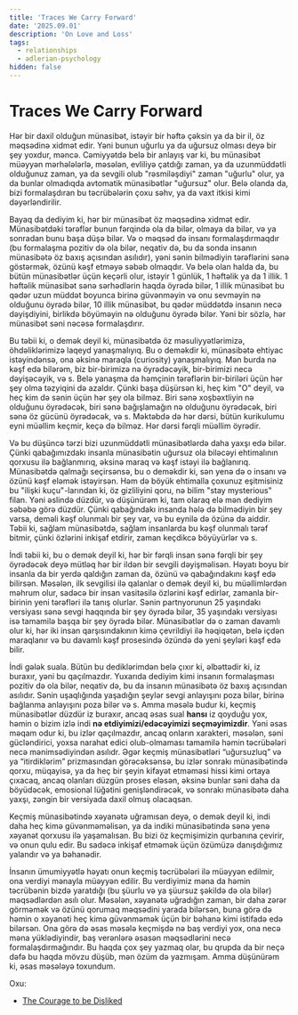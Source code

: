 ```yaml
---
title: 'Traces We Carry Forward'
date: '2025.09.01'
description: 'On Love and Loss'
tags:
  - relationships
  - adlerian-psychology
hidden: false
---
```

# Traces We Carry Forward

Hər bir daxil olduğun münasibət, istəyir bir həftə çəksin ya da bir il, öz məqsədinə xidmət edir. Yəni bunun uğurlu ya da uğursuz olması deyə bir şey yoxdur, məncə. Cəmiyyətdə belə bir anlayış var ki, bu münasibət müəyyən mərhələlərlə, məsələn, evliliyə çatdığı zaman, ya da uzunmüddətli olduğunuz zaman, ya da sevgili olub "rəsmi­ləşdiyi" zaman "uğurlu" olur, ya da bunlar olmadıqda avtomatik münasibətlər "uğursuz" olur. Belə olanda da, bizi formalaşdıran bu təcrübələrin çoxu səhv, ya da vaxt itkisi kimi dəyərləndirilir.

Bayaq da dediyim ki, hər bir münasibət öz məqsədinə xidmət edir. Münasibətdəki tərəflər bunun fərqində ola da bilər, olmaya da bilər, və ya sonradan bunu başa düşə bilər. Və o məqsəd də insanı formalaşdırmaqdır (bu formalaşma pozitiv də ola bilər, neqativ də, bu da sonda insanın münasibətə öz baxış açısından asılıdır), yəni sənin bilmədiyin tərəflərini sənə göstərmək, özünü kəşf etməyə səbəb olmaqdır. Və belə olan halda da, bu bütün münasibətlər üçün keçərli olur, istəyir 1 günlük, 1 həftəlik ya da 1 illik. 1 həftəlik münasibət sənə sərhədlərin haqda öyrədə bilər, 1 illik münasibət bu qədər uzun müddət boyunca birinə güvənməyin və onu sevməyin nə olduğunu öyrədə bilər, 10 illik münasibət, bu qədər müddətdə insanın necə dəyişdiyini, birlikdə böyüməyin nə olduğunu öyrədə bilər. Yəni bir sözlə, hər münasibət səni nəcə­sə formalaşdırır.

Bu təbii ki, o demək deyil ki, münasibətdə öz məsuliyyətlərimizə, öhdəliklərimizə laqeyd yanaşmalıyıq. Bu o deməkdir ki, münasibətə ehtiyac istəyindənsə, ona əksinə maraqla (curiosity) yanaşmalıyıq. Mən burda nə kəşf edə bilərəm, biz bir-birimizə nə öyrədəcəyik, bir-birimizi necə dəyişəcəyik, və s. Belə yanaşma da həmçinin tərəflərin bir-biriləri üçün hər şey olma təzyiqini də azaldır. Çünki başa düşürsən ki, heç kim "O" deyil, və heç kim də sənin üçün hər şey ola bilməz. Biri sənə xoşbəxtliyin nə olduğunu öyrədəcək, biri sənə bağışlamağın nə olduğunu öyrədəcək, biri sənə öz gücünü öyrədəcək, və s. Məktəbdə də hər dərsi, bütün kurikulumu eyni müəllim keçmir, keçə də bilməz. Hər dərsi fərqli müəllim öyrədir.

Və bu düşüncə tərzi bizi uzunmüddətli münasibətlərdə daha yaxşı edə bilər. Çünki qabağımızdakı insanla münasibətin uğursuz ola biləcəyi ehtimalının qorxusu ilə bağlanmırıq, əksinə maraq və kəşf istəyi ilə bağlanırıq. Münasibətdə qalmağı seçirsənsə, bu o deməkdir ki, sən yenə də o insanı və özünü kəşf eləmək istəyirsən. Həm də böyük ehtimalla çoxunuz eşitmisiniz bu "ilişki kuçu"-larından ki, öz gizliliyini qoru, nə bilim "stay mysterious" filan. Yəni əslində düzdür, və düşünürəm ki, tam olaraq elə mən dediyim səbəbə görə düzdür. Çünki qabağındakı insanda hələ də bilmədiyin bir şey varsa, deməli kəşf olunmalı bir şey var, və bu eynilə də özünə də aiddir. Təbii ki, sağlam münasibətdə, sağlam insanlarda bu kəşf olunmalı tərəf bitmir, çünki özlərini inkişaf etdirir, zaman keçdikcə böyüyürlər və s.

İndi təbii ki, bu o demək deyil ki, hər bir fərqli insan sənə fərqli bir şey öyrədəcək deyə mütləq hər bir ildən bir sevgili dəyişməlisən. Həyatı boyu bir insanla da bir yerdə qaldığın zaman da, özünü və qabağındakı­nı kəşf edə bilirsən. Məsələn, ilk sevgilisi ilə qalanlar o demək deyil ki, bu müəllimlərdən məhrum olur, sadəcə bir insan vasitəsilə özlərini kəşf edirlər, zamanla bir-birinin yeni tərəfləri ilə tanış olurlar. Sənin partnyorunun 25 yaşındakı versiyası sənə sevgi haqqında bir şey öyrədə bilər, 35 yaşındakı versiyası isə tamamilə başqa bir şey öyrədə bilər. Münasibətlər də o zaman davamlı olur ki, hər iki insan qarşısındakının kimə çevrildiyi ilə həqiqətən, belə içdən maraqlanır və bu davamlı kəşf prosesində özündə də yeni şeyləri kəşf edə bilir.

İndi gələk suala. Bütün bu dediklərimdən belə çıxır ki, əlbəttədir ki, iz buraxır, yəni bu qaçılmazdır. Yuxarıda dediyim kimi insanın formalaşması pozitiv də ola bilər, neqativ də, bu da insanın münasibətə öz baxış açısından asılıdır. Sənin uşaqlığında yaşadığın şeylər sevgi anlayışını poza bilər, birinə bağlanma anlayışını poza bilər və s. Amma məsələ budur ki, keçmiş münasibətlər düzdür iz buraxır, ancaq əsas sual **hansı** iz qoyduğu yox, həmin o bizim izlə indi **nə etdiyimizi/edəcəyimizi seçməyimizdir**.  Yəni əsas məqam odur ki, bu izlər qaçılmazdır, ancaq onların xarakteri, məsələn, səni gücləndirici, yoxsa narahat edici olub-olmaması tamamilə həmin təcrübələri necə mənimsədiyindən asılıdr. Əgər keçmiş münasibətləri “uğursuzluq” və ya “itirdiklərim” prizmasından görəcəksənsə, bu izlər sonrakı münasibətində qorxu, müqayisə, ya da heç bir şeyin kifayət etməməsi hissi kimi ortaya çıxacaq, ancaq olanları düzgün proses eləsən, əksinə bunlar səni daha da böyüdəcək, emosional lüğətini genişləndirəcək, və sonrakı münasibətə daha yaxşı, zəngin bir versiyada daxil olmuş olacaqsan. 

Keçmiş münasibətində xəyanətə uğramısan deyə, o demək deyil ki, indi daha heç kimə güvənməməlisən, ya da indiki münasibətində sənə yenə xəyanət qorxusu ilə yaşamalısan. Bu bizi öz keçmişimizin qurbanına çevirir, və onun qulu edir. Bu sadəcə inkişaf etməmək üçün özümüzə danışdığımız yalandır və ya bəhanədir.  

İnsanın ümumiyyətlə həyatı onun keçmiş təcrübələri ilə müəyyən edilmir, ona verdiyi mənayla müəyyən edilir. Bu verdiyimiz məna da həmin təcrübənin bizdə yaratdığı (bu şüurlu və ya şüursuz şəkildə də ola bilər) məqsədlərdən asılı olur. Məsələn, xəyanətə uğradığın zaman, bir daha zərər görməmək və özünü qorumaq məqsədini yarada bilərsən, buna görə də həmin o xəyanəti heç kimə güvənməmək üçün bir bəhanə kimi istifadə edə bilərsən. Ona görə də əsas məsələ keçmişdə nə baş verdiyi yox, ona necə məna yüklədiyindir, baş verənlərə əsasən məqsədlərini necə formalaşdırmağındır. Bu haqda çox şey yazmaq olar, bu qrupda da bir neçə dəfə bu haqda mövzu düşüb, mən özüm də yazmışam. Amma düşünürəm ki, əsas məsələyə toxundum.  


Oxu:
- [The Courage to be Disliked](https://www.goodreads.com/book/show/43306206-the-courage-to-be-disliked)
